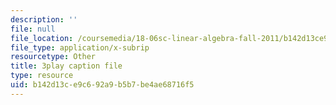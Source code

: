 ```yaml
---
description: ''
file: null
file_location: /coursemedia/18-06sc-linear-algebra-fall-2011/b142d13ce9c692a9b5b7be4ae68716f5_Go2aLo7ZOlU.srt
file_type: application/x-subrip
resourcetype: Other
title: 3play caption file
type: resource
uid: b142d13c-e9c6-92a9-b5b7-be4ae68716f5
---
```

